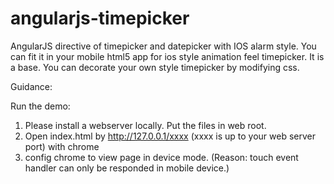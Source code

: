 # angularjs-timepicker
AngularJS directive of timepicker and datepicker with IOS alarm style. You can fit it in your 
mobile html5 app for ios style animation feel timepicker. It is a base. You can decorate your own
style timepicker by modifying css.

Guidance:

Run the demo:
1. Please install a webserver locally. Put the files in web root. 
2. Open index.html by http://127.0.0.1/xxxx  (xxxx is up to your web server port) with chrome
3. config chrome to view page in device mode. (Reason: touch event handler can only be responded in mobile device.)